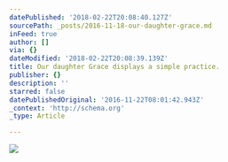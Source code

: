 ```yaml
---
datePublished: '2018-02-22T20:08:40.127Z'
sourcePath: _posts/2016-11-18-our-daughter-grace.md
inFeed: true
author: []
via: {}
dateModified: '2018-02-22T20:08:39.139Z'
title: Our daughter Grace displays a simple practice.
publisher: {}
description: ''
starred: false
datePublishedOriginal: '2016-11-22T08:01:42.943Z'
_context: 'http://schema.org'
_type: Article

---
```

![](https://the-grid-user-content.s3-us-west-2.amazonaws.com/0ddaea10-caab-41a1-b782-73d859c1349c.jpg)
